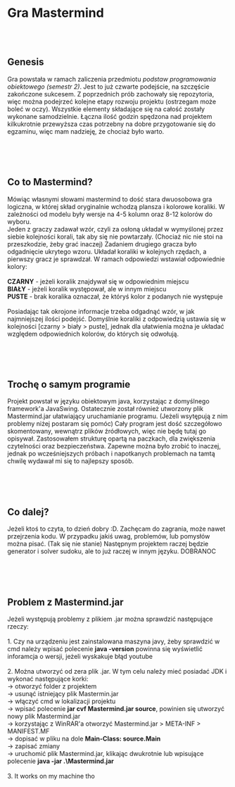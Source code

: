 <h1>Gra Mastermind</h1>
<br><br>

<h2>Genesis</h2>
<p>Gra powstała w ramach zaliczenia przedmiotu <i>podstaw programowania obiektowego (semestr 2)</i>. Jest to już czwarte podejście, na szczęście zakończone sukcesem. Z poprzednich prób zachowały się repozytoria, więc można podejrzeć kolejne etapy rozwoju projektu (ostrzegam może boleć w oczy). Wszystkie elementy składające się na całość zostały wykonane samodzielnie. Łączna ilość godzin spędzona nad projektem kilkukrotnie przewyższa czas potrzebny na dobre przygotowanie się do egzaminu, więc mam nadzieję, że chociaż było warto.</p>
<br><br><br>

<h2>
<h2>Co to Mastermind?</h2>
<p>Mówiąc własnymi słowami mastermind to dość stara dwuosobowa gra logiczna, w której skład oryginalnie wchodzą plansza i kolorowe koraliki. W zależności od modelu były wersje na 4-5 kolumn oraz 8-12 kolorów do wyboru.<br>
Jeden z graczy zadawał wzór, czyli za osłoną układał w wymyślonej przez siebie kolejności korali, tak aby się nie powtarzały. (Chociaż nic nie stoi na przeszkodzie, żeby grać inaczej) Zadaniem drugiego gracza było odgadnięcie ukrytego wzoru. Układał koraliki w kolejnych rzędach, a pierwszy gracz je sprawdzał. W ramach odpowiedzi wstawiał odpowiednie kolory:<br><br>
<b>CZARNY</b> - jeżeli koralik znajdywał się w odpowiednim miejscu<br>
<b>BIAŁY</b> - jeżeli koralik występował, ale w innym miejscu<br>
<b>PUSTE</b> - brak koralika oznaczał, że któryś kolor z podanych nie występuje<br><br>
Posiadając tak okrojone informacje trzeba odgadnąć wzór, w jak najmniejszej ilości podejść. Domyślnie koraliki z odpowiedzią ustawia się w kolejności [czarny > biały > puste], jednak dla ułatwienia można je układać względem odpowiednich kolorów, do których się odwołują.</p>
<br><br><br>

<h2>Trochę o samym programie</h2>
<p>Projekt powstał w języku obiektowym java, korzystając z domyślnego framework'a JavaSwing. Ostatecznie został również utworzony plik Mastermind.jar ułatwiający uruchamianie programu. (Jeżeli wsytępują z nim problemy niżej postaram się pomóc) Cały program jest dość szczegółowo skomentowany, wewnątrz plików źródłowych, więc nie będę tutaj go opisywał. Zastosowałem strukturę opartą na paczkach, dla zwiększenia czytelności oraz bezpieczeństwa. Zapewne można było zrobić to inaczej, jednak po wcześniejszych próbach i napotkanych problemach na tamtą chwilę wydawał mi się to najlepszy sposób.</p>
<br><br><br>

<h2>Co dalej?</h2>
<p>Jeżeli ktoś to czyta, to dzień dobry :D. Zachęcam do zagrania, może nawet przejrzenia kodu. W przypadku jakiś uwag, problemów, lub pomysłów można pisać. (Tak się nie stanie) Następnym projektem raczej będzie generator i solver sudoku, ale to już raczej w innym języku. DOBRANOC</p>
<br><br><br>

<h2>Problem z Mastermind.jar</h2>
<p>Jeżeli występują problemy z plikiem .jar można sprawdzić następujące rzeczy:<br><br>
1. Czy na urządzeniu jest zainstalowana maszyna javy, żeby sprawdzić w cmd należy wpisać polecenie <b>java -version</b> powinna się wyświetlić inforamcja o wersji, jeżeli wyskakuje błąd youtube<br><br>
2. Można utworzyć od zera plik .jar. W tym celu należy mieć posiadać JDK i wykonać następujące korki:<br>
-> otworzyć folder z projektem<br>
-> usunąć istniejący plik Mastermin.jar<br>
-> włączyć cmd w lokalizacji projektu<br>
-> wpisać polecenie <b>jar cvf Mastermind.jar source</b>, powinien się utworzyć nowy plik Mastermind.jar<br>
-> korzystając z WinRAR'a otworzyć Mastermind.jar > META-INF > MANIFEST.MF<br>
-> dopisać w pliku na dole <b>Main-Class: source.Main</b><br>
-> zapisać zmiany<br>
-> uruchomić plik Mastermind.jar, klikając dwukrotnie lub wpisujące polecenie <b>java -jar .\Mastermind.jar</b><br><br>
3. It works on my machine tho<br></p>